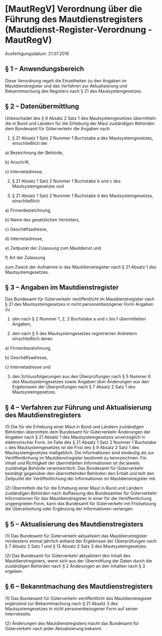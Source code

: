 # [MautRegV] Verordnung über die Führung des Mautdienstregisters  (Mautdienst-Register-Verordnung - MautRegV)

Ausfertigungsdatum: 21.07.2016

 

## § 1 – Anwendungsbereich

Diese Verordnung regelt die Einzelheiten zu den Angaben im Mautdienstregister und das Verfahren zur Aktualisierung und Bekanntmachung des Registers nach § 21 des Mautsystemgesetzes.


## § 2 – Datenübermittlung

Unbeschadet des § 9 Absatz 2 Satz 1 des Mautsystemgesetzes übermitteln die in Bund und Ländern für die Erhebung der Maut zuständigen Behörden dem Bundesamt für Güterverkehr die Angaben nach

1. § 21 Absatz 1 Satz 2 Nummer 1 Buchstabe a des Mautsystemgesetzes, einschließlich der

a) Bezeichnung der Behörde,

b) Anschrift,

c) Internetadresse,

2. § 21 Absatz 1 Satz 2 Nummer 1 Buchstabe b und c des Mautsystemgesetzes und

3. § 21 Absatz 1 Satz 2 Nummer 1 Buchstabe d des Mautsystemgesetzes, einschließlich

a) Firmenbezeichnung,

b) Name des gesetzlichen Vertreters,

c) Geschäftsadresse,

d) Internetadresse,

e) Zeitpunkt der Zulassung zum Mautdienst und

f) Art der Zulassung

zum Zweck der Aufnahme in das Mautdienstregister nach § 21 Absatz 1 des Mautsystemgesetzes.


## § 3 – Angaben im Mautdienstregister

Das Bundesamt für Güterverkehr veröffentlicht im Mautdienstregister nach § 21 des Mautsystemgesetzes in nicht personenbezogener Form Angaben zu

1. den nach § 2 Nummer 1, 2, 3 Buchstabe a und c bis f übermittelten Angaben,

2. den nach § 5 des Mautsystemgesetzes registrierten Anbietern einschließlich deren

a) Firmenbezeichnung,

b) Geschäftsadresse,

c) Internetadresse und

3. den Schlussfolgerungen aus den Überprüfungen nach § 5 Nummer 6 des Mautsystemgesetzes sowie Angaben über Änderungen aus den Ergebnissen der Überprüfungen nach § 7 Absatz 2 Satz 1 des Mautsystemgesetzes.


## § 4 – Verfahren zur Führung und Aktualisierung des Mautdienstregisters

(1) Die für die Erhebung einer Maut in Bund und Ländern zuständigen Behörden übermitteln dem Bundesamt für Güterverkehr Änderungen der Angaben nach § 21 Absatz 1 des Mautsystemgesetzes unverzüglich in elektronischer Form. Im Falle des § 21 Absatz 1 Satz 2 Nummer 1 Buchstabe c des Mautsystemgesetzes ist die Frist des § 9 Absatz 2 Satz 1 des Mautsystemgesetzes maßgeblich. Die Informationen sind eindeutig als zur Veröffentlichung im Mautdienstregister bestimmt zu kennzeichnen. Für Inhalt und Richtigkeit der übermittelten Informationen ist die jeweils zuständige Behörde verantwortlich. Das Bundesamt für Güterverkehr bestätigt gegenüber den übermittelnden Behörden den Erhalt und teilt den Zeitpunkt der Veröffentlichung der Informationen im Mautdienstregister mit.

(2) Übermitteln die für die Erhebung einer Maut in Bund und Ländern zuständigen Behörden nach Auffassung des Bundesamtes für Güterverkehr Informationen für das Mautdienstregister in einer für die Veröffentlichung ungeeigneten Form, kann das Bundesamt für Güterverkehr mit Fristsetzung die Überarbeitung oder Ergänzung der Informationen verlangen.


## § 5 – Aktualisierung des Mautdienstregisters

(1) Das Bundesamt für Güterverkehr aktualisiert das Mautdienstregister mindestens einmal jährlich anhand der Ergebnisse der Überprüfungen nach § 7 Absatz 2 Satz 1 und § 12 Absatz 2 Satz 3 des Mautsystemgesetzes.

(2) Das Bundesamt für Güterverkehr aktualisiert den Inhalt des Mautdienstregisters, wenn sich aus der Übermittlung der Daten durch die zuständigen Behörden nach § 2 Änderungen an den Inhalten nach § 3 ergeben.


## § 6 – Bekanntmachung des Mautdienstregisters

(1) Das Bundesamt für Güterverkehr veröffentlicht das Mautdienstregister ergänzend zur Bekanntmachung nach § 21 Absatz 3 des Mautsystemgesetzes in nicht personenbezogener Form auf seiner Internetseite.

(2) Änderungen des Mautdienstregisters macht das Bundesamt für Güterverkehr nach jeder Aktualisierung bekannt.
